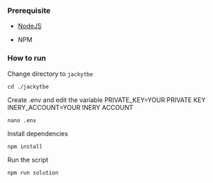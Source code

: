 ### Prerequisite

- [NodeJS](https://nodejs.org/en/)

- NPM



### How to run

Change directory to ```jackytbe```

```shell
cd ./jackytbe
```

Create .env and edit the variable
PRIVATE_KEY=YOUR PRIVATE KEY
INERY_ACCOUNT=YOUR INERY ACCOUNT

```shell
nano .env
```

Install dependencies

```shell
npm install
```

Run the script

```
npm run solution
```
